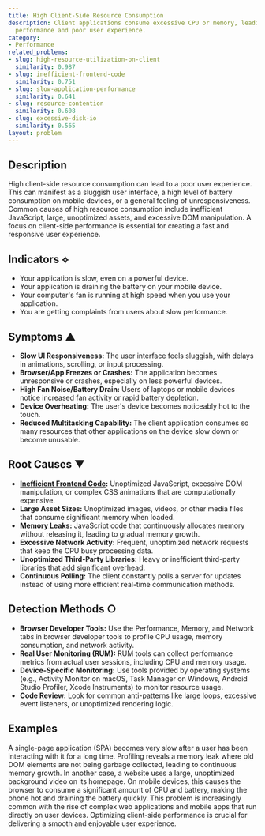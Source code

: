 ```yaml
---
title: High Client-Side Resource Consumption
description: Client applications consume excessive CPU or memory, leading to sluggish
  performance and poor user experience.
category:
- Performance
related_problems:
- slug: high-resource-utilization-on-client
  similarity: 0.987
- slug: inefficient-frontend-code
  similarity: 0.751
- slug: slow-application-performance
  similarity: 0.641
- slug: resource-contention
  similarity: 0.608
- slug: excessive-disk-io
  similarity: 0.565
layout: problem
---
```


## Description
High client-side resource consumption can lead to a poor user experience. This can manifest as a sluggish user interface, a high level of battery consumption on mobile devices, or a general feeling of unresponsiveness. Common causes of high resource consumption include inefficient JavaScript, large, unoptimized assets, and excessive DOM manipulation. A focus on client-side performance is essential for creating a fast and responsive user experience.

## Indicators ⟡
- Your application is slow, even on a powerful device.
- Your application is draining the battery on your mobile device.
- Your computer's fan is running at high speed when you use your application.
- You are getting complaints from users about slow performance.

## Symptoms ▲

- **Slow UI Responsiveness:** The user interface feels sluggish, with delays in animations, scrolling, or input processing.
- **Browser/App Freezes or Crashes:** The application becomes unresponsive or crashes, especially on less powerful devices.
- **High Fan Noise/Battery Drain:** Users of laptops or mobile devices notice increased fan activity or rapid battery depletion.
- **Device Overheating:** The user's device becomes noticeably hot to the touch.
- **Reduced Multitasking Capability:** The client application consumes so many resources that other applications on the device slow down or become unusable.

## Root Causes ▼

- **[Inefficient Frontend Code](inefficient-frontend-code.md):** Unoptimized JavaScript, excessive DOM manipulation, or complex CSS animations that are computationally expensive.
- **Large Asset Sizes:** Unoptimized images, videos, or other media files that consume significant memory when loaded.
- **[Memory Leaks](memory-leaks.md):** JavaScript code that continuously allocates memory without releasing it, leading to gradual memory growth.
- **Excessive Network Activity:** Frequent, unoptimized network requests that keep the CPU busy processing data.
- **Unoptimized Third-Party Libraries:** Heavy or inefficient third-party libraries that add significant overhead.
- **Continuous Polling:** The client constantly polls a server for updates instead of using more efficient real-time communication methods.

## Detection Methods ○

- **Browser Developer Tools:** Use the Performance, Memory, and Network tabs in browser developer tools to profile CPU usage, memory consumption, and network activity.
- **Real User Monitoring (RUM):** RUM tools can collect performance metrics from actual user sessions, including CPU and memory usage.
- **Device-Specific Monitoring:** Use tools provided by operating systems (e.g., Activity Monitor on macOS, Task Manager on Windows, Android Studio Profiler, Xcode Instruments) to monitor resource usage.
- **Code Review:** Look for common anti-patterns like large loops, excessive event listeners, or unoptimized rendering logic.

## Examples
A single-page application (SPA) becomes very slow after a user has been interacting with it for a long time. Profiling reveals a memory leak where old DOM elements are not being garbage collected, leading to continuous memory growth. In another case, a website uses a large, unoptimized background video on its homepage. On mobile devices, this causes the browser to consume a significant amount of CPU and battery, making the phone hot and draining the battery quickly. This problem is increasingly common with the rise of complex web applications and mobile apps that run directly on user devices. Optimizing client-side performance is crucial for delivering a smooth and enjoyable user experience.